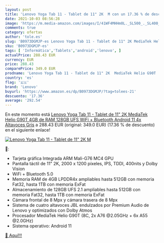 ```yaml
---
layout: post
title: 'Lenovo Yoga Tab 11 - Tablet de 11" 2K  M con un 17.36 % de descuento'
date: 2021-10-03 08:56:28
image: 'https://m.media-amazon.com/images/I/41WF4MHHm0L._SL500_._SL400_.jpg'
comments: true
category: ofertas
author: 'tole.es'
slug: 'B0973DGMJP-es Lenovo Yoga Tab 11 - Tablet de 11" 2K MediaTek Helio G90T...'
sku: 'B0973DGMJP-es'
tags: [ 'Informática','Tablets','android','lenovo', ]
actualPrice: 288.43 EUR
currency: EUR
price: 288.43
comparePrice: 349.0 EUR
prodname: 'Lenovo Yoga Tab 11 - Tablet de 11" 2K  MediaTek Helio G90T  4GB de RAM  128GB UFS  WiFi + Bluetooth  Android 11  4x Altavoces   Gris'
country: 'es'
flag: '🇪🇸'
brand: 'Lenovo'
buyurl: 'https://www.amazon.es/dp/B0973DGMJP/?tag=tolees-21'
descuento: '17.36'
average: '292.54'
---
```


En este momento está [Lenovo Yoga Tab 11 - Tablet de 11" 2K  MediaTek Helio G90T  4GB de RAM  128GB UFS  WiFi + Bluetooth  Android 11  4x Altavoces   Gris](https://www.amazon.es/dp/B0973DGMJP/?tag=tolees-21) a 288.43 EUR (original: 349.0 EUR) (17.36 %  de descuento) en el siguiente enlace!

[![Lenovo Yoga Tab 11 - Tablet de 11" 2K  M](https://m.media-amazon.com/images/I/41WF4MHHm0L._SL500_._SL400_.jpg)](https://www.amazon.es/dp/B0973DGMJP/?tag=tolees-21)

🔎:

- Tarjeta gráfica Integrada ARM Mali-G76 MC4 GPU
- Pantalla táctil de 11" 2K, 2000 x 1200 píxeles, IPS, TDDI, 400nits y Dolby Vision
- WiFi + Bluetooth 5.0
- Memoria RAM de 4GB LPDDR4x ampliables hasta 512GB con memoria Fat32, hasta 1TB con memoria ExFat
- Almacenamiento de 128GB UFS 2.1 ampliables hasta 512GB con memoria Fat32, hasta 1TB con memoria ExFat
- Cámara frontal de 8 Mpx y cámara trasera de 8 Mpx
- Sistema de cuatro altavoces JBL endulzados por Premium Audio de Lenovo y optimizados con Dolby Atmos
- Procesador MediaTek Helio G90T (8C, 2x A76 @2.05GHz + 6x A55 @2.0GHz)
- Sistema operativo: Android 11

[🛒 Aquí!!!](https://www.amazon.es/dp/B0973DGMJP/?tag=tolees-21)
